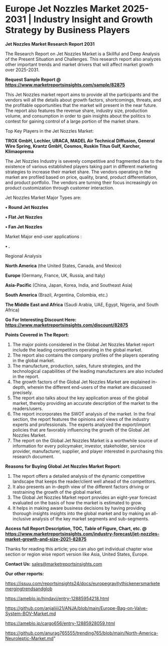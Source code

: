 # Europe Jet Nozzles Market 2025-2031 | Industry Insight and Growth Strategy by Business Players

<strong>Jet Nozzles Market Research Report 2031</strong>

The Research Report on Jet Nozzles Market is a Skillful and Deep Analysis of the Present Situation and Challenges. This research report also analyzes other important trends and market drivers that will affect market growth over 2025-2031.

<strong>Request Sample Report @ <a href=https://www.marketreportsinsights.com/sample/82875>https://www.marketreportsinsights.com/sample/82875</a></strong>

This Jet Nozzles market report aims to provide all the participants and the vendors will all the details about growth factors, shortcomings, threats, and the profitable opportunities that the market will present in the near future. The report also features the revenue share, industry size, production volume, and consumption in order to gain insights about the politics to contest for gaining control of a large portion of the market share.

Top Key Players in the Jet Nozzles Market:

<strong>TROX GmbH, Lechler, URACA, MADEL Air Technical Diffusion, General Wire Spring, Krantz GmbH, Cosmos, Ruskin Titus Gulf, Karcher, Klimaoprema</strong>

The Jet Nozzles Industry is severely competitive and fragmented due to the existence of various established players taking part in different marketing strategies to increase their market share. The vendors operating in the market are profiled based on price, quality, brand, product differentiation, and product portfolio. The vendors are turning their focus increasingly on product customization through customer interaction.

Jet Nozzles Market Major Types are:

<strong>• Round Jet Nozzles

• Flat Jet Nozzles

• Fan Jet Nozzles</strong>

Market Major end-user applications :

<strong>• .</strong>

Regional Analysis

</u><strong><b>North America</b></strong> (the United States, Canada, and Mexico)

<strong><b>Europe </b></strong>(Germany, France, UK, Russia, and Italy)

<strong><b>Asia-Pacific</b></strong> (China, Japan, Korea, India, and Southeast Asia)

<strong><b>South America</b></strong> (Brazil, Argentina, Colombia, etc.)

<strong><b>The Middle East and Africa</b></strong> (Saudi Arabia, UAE, Egypt, Nigeria, and South Africa)

<strong>Go For Interesting Discount Here: <a href=https://www.marketreportsinsights.com/discount/82875>https://www.marketreportsinsights.com/discount/82875</a></strong>

<strong>Points Covered in The Report:</strong>
<ol>
  <li>The major points considered in the Global Jet Nozzles Market report include the leading competitors operating in the global market.</li>
  <li>The report also contains the company profiles of the players operating in the global market.</li>
  <li>The manufacture, production, sales, future strategies, and the technological capabilities of the leading manufacturers are also included in the report.</li>
  <li>The growth factors of the Global Jet Nozzles Market are explained in-depth, wherein the different end-users of the market are discussed precisely.</li>
  <li>The report also talks about the key application areas of the global market, thereby providing an accurate description of the market to the readers/users.</li>
  <li>The report incorporates the SWOT analysis of the market. In the final section, the report features the opinions and views of the industry experts and professionals. The experts analyzed the export/import policies that are favorably influencing the growth of the Global Jet Nozzles Market.</li>
  <li>The report on the Global Jet Nozzles Market is a worthwhile source of information for every policymaker, investor, stakeholder, service provider, manufacturer, supplier, and player interested in purchasing this research document.</li>
</ol>
<strong>Reasons for Buying Global Jet Nozzles Market Report:</strong>

<ol>
  <li>The report offers a detailed analysis of the dynamic competitive landscape that keeps the reader/client well ahead of the competitors.</li>
  <li>It also presents an in-depth view of the different factors driving or restraining the growth of the global market.</li>
  <li>The Global Jet Nozzles Market report provides an eight-year forecast evaluated on the basis of how the market is estimated to grow.</li>
  <li>It helps in making aware business decisions by having providing thorough insights insights into the global market and by making an all-inclusive analysis of the key market segments and sub-segments.</li>
</ol>
<strong>Access full Report Description, TOC, Table of Figure, Chart, etc. @ <a href=https://www.marketreportsinsights.com/industry-forecast/jet-nozzles-market-growth-and-size-2021-82875>https://www.marketreportsinsights.com/industry-forecast/jet-nozzles-market-growth-and-size-2021-82875</a></strong>


Thanks for reading this article; you can also get individual chapter wise section or region wise report version like Asia, United States, Europe.

<strong>Contact Us:</strong>
sales@marketreportsinsights.com

<strong>Our other reports:</strong>

<a href=https://issuu.com/reportsinsights24/docs/europegravitythickenersmarketemergingtrendsandglob>https://issuu.com/reportsinsights24/docs/europegravitythickenersmarketemergingtrendsandglob</a>

<a href=https://ameblo.jp/hindavi/entry-12885954218.html>https://ameblo.jp/hindavi/entry-12885954218.html</a>

<a href=https://github.com/anjaliiii21/ANJA/blob/main/Europe-Bag-on-Valve-System-BOV-Market.md>https://github.com/anjaliiii21/ANJA/blob/main/Europe-Bag-on-Valve-System-BOV-Market.md</a>

<a href=https://ameblo.jp/cargo656/entry-12885928059.html>https://ameblo.jp/cargo656/entry-12885928059.html</a>

<a href=https://github.com/anurag765555/trending765/blob/main/North-America-Neuroleptic-Market.md>https://github.com/anurag765555/trending765/blob/main/North-America-Neuroleptic-Market.md</a>"
